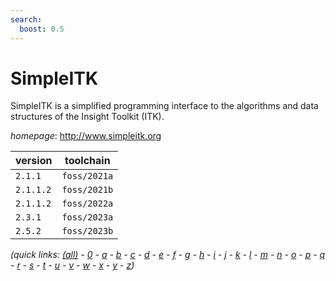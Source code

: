 ```yaml
---
search:
  boost: 0.5
---
```

# SimpleITK

SimpleITK is a simplified programming interface to the algorithms and data structures of  the Insight Toolkit (ITK).

*homepage*: <http://www.simpleitk.org>

version | toolchain
--------|----------
``2.1.1`` | ``foss/2021a``
``2.1.1.2`` | ``foss/2021b``
``2.1.1.2`` | ``foss/2022a``
``2.3.1`` | ``foss/2023a``
``2.5.2`` | ``foss/2023b``


*(quick links: [(all)](../index.md) - [0](../0/index.md) - [a](../a/index.md) - [b](../b/index.md) - [c](../c/index.md) - [d](../d/index.md) - [e](../e/index.md) - [f](../f/index.md) - [g](../g/index.md) - [h](../h/index.md) - [i](../i/index.md) - [j](../j/index.md) - [k](../k/index.md) - [l](../l/index.md) - [m](../m/index.md) - [n](../n/index.md) - [o](../o/index.md) - [p](../p/index.md) - [q](../q/index.md) - [r](../r/index.md) - [s](../s/index.md) - [t](../t/index.md) - [u](../u/index.md) - [v](../v/index.md) - [w](../w/index.md) - [x](../x/index.md) - [y](../y/index.md) - [z](../z/index.md))*

